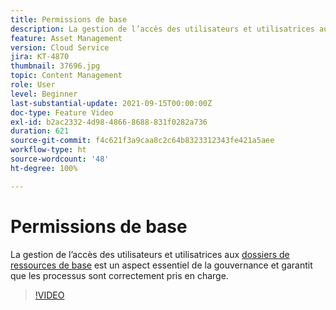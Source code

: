```yaml
---
title: Permissions de base
description: La gestion de l’accès des utilisateurs et utilisatrices aux dossiers de ressources de base est un aspect essentiel de la gouvernance et garantit que les processus cont correctement pris en charge.
feature: Asset Management
version: Cloud Service
jira: KT-4870
thumbnail: 37696.jpg
topic: Content Management
role: User
level: Beginner
last-substantial-update: 2021-09-15T00:00:00Z
doc-type: Feature Video
exl-id: b2ac2332-4d98-4866-8688-831f0282a736
duration: 621
source-git-commit: f4c621f3a9caa8c2c64b8323312343fe421a5aee
workflow-type: ht
source-wordcount: '48'
ht-degree: 100%

---
```


# Permissions de base

La gestion de l’accès des utilisateurs et utilisatrices aux [dossiers de ressources de base](./baseline-folders.md) est un aspect essentiel de la gouvernance et garantit que les processus sont correctement pris en charge.

>[!VIDEO](https://video.tv.adobe.com/v/37696?quality=12&learn=on)
